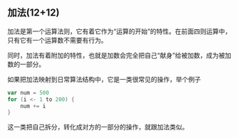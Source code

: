 ## 加法(12+12)
加法是第一个运算法则，它有着它作为“运算的开始”的特性。在前面四则运算中，只有它有一个运算数不需要有行为。

同时，加法有着附加的特性，也就是加数会完全把自己“献身”给被加数，成为被加数的一部分。

如果把加法映射到日常算法结构中，它是一类很常见的操作，举个例子
```scala
var num = 500
for (i <- 1 to 200) {
    num += i
}
```
这一类把自己拆分，转化成对方的一部分的操作，就跟加法类似。
